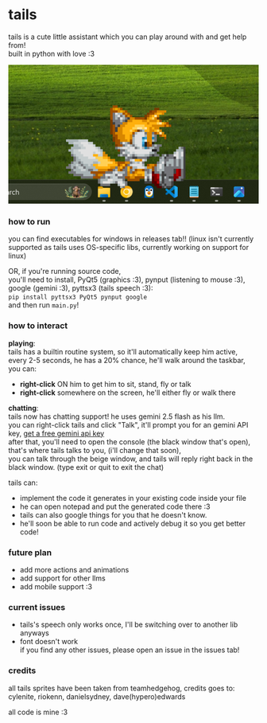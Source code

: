  # tails 

tails is a cute little assistant which you can play around with and get help from!  
built in python with love :3  

![tails on my taskbar](extras/demo.png)  

### how to run  
you can find executables for windows in releases tab!!  (linux isn't currently supported as tails uses OS-specific libs, currently working on support for linux)
  
OR, if you're running source code,  
you'll need to install, PyQt5 (graphics :3), pynput (listening to mouse :3), google (gemini :3), pyttsx3 (tails speech :3):  
`pip install pyttsx3 PyQt5 pynput google`  
and then run `main.py`!  
    
### how to interact  
**playing**:  
tails has a builtin routine system, so it'll automatically keep him active,  
every 2-5 seconds, he has a 20% chance, he'll walk around the taskbar,  
you can:  
- **right-click** ON him to get him to sit, stand, fly or talk
- **right-click** somewhere on the screen, he'll either fly or walk there

**chatting**:  
tails now has chatting support! he uses gemini 2.5 flash as his llm.  
you can right-click tails and click "Talk", it'll prompt you for an gemini API key, [get a free gemini api key](https://aistudio.google.com/apikey)  
after that, you'll need to open the console (the black window that's open), that's where tails talks to you, (i'll change that soon),  
you can talk through the beige window, and tails will reply right back in the black window.  (type exit or quit to exit the chat)

tails can:  
- implement the code it generates in your existing code inside your file  
- he can open notepad and put the generated code there :3  
- tails can also google things for you that he doesn't know.  
- he'll soon be able to run code and actively debug it so you get better code!

### future plan
- add more actions and animations
- add support for other llms
- add mobile support :3

### current issues
- tails's speech only works once, I'll be switching over to another lib anyways
- font doesn't work  
if you find any other issues, please open an issue in the issues tab!

### credits
all tails sprites have been taken from teamhedgehog,
credits goes to: cylenite, riokenn, danielsydney, dave(hypero)edwards

all code is mine :3

